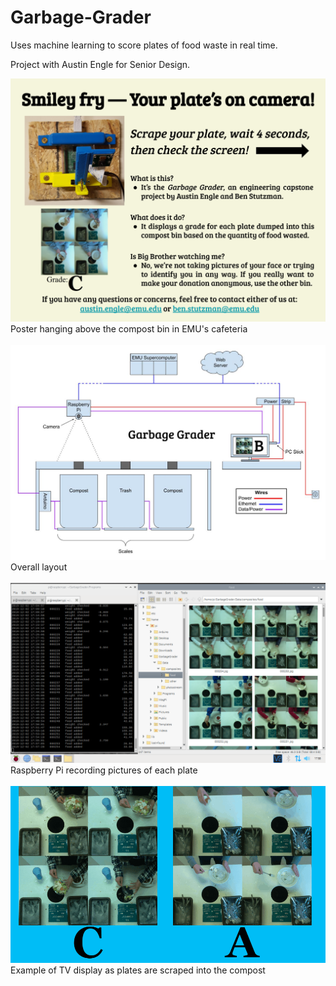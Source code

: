 # Garbage-Grader

Uses machine learning to score plates of food waste in real time.

Project with Austin Engle for Senior Design.

![alt text](https://raw.githubusercontent.com/BenRStutzman/garbage-grader/master/Pictures/FinalPoster1.png)
Poster hanging above the compost bin in EMU's cafeteria
<br><br>
![alt text](https://raw.githubusercontent.com/BenRStutzman/garbage-grader/master/Pictures/LayoutDiagram.jpg)
Overall layout
<br><br>
![alt text](https://raw.githubusercontent.com/BenRStutzman/garbage-grader/master/Pictures/example_recording.png)
Raspberry Pi recording pictures of each plate
<br><br>
![alt text](https://raw.githubusercontent.com/BenRStutzman/garbage-grader/master/Pictures/three_plates_medium.gif)
Example of TV display as plates are scraped into the compost
